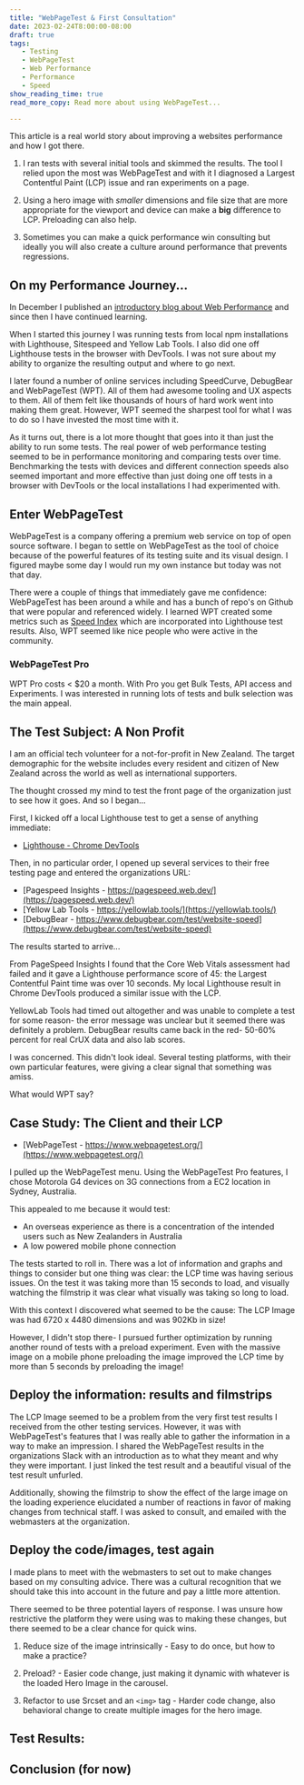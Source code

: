 ```yaml
---
title: "WebPageTest & First Consultation"
date: 2023-02-24T8:00:00-08:00
draft: true
tags: 
   - Testing
   - WebPageTest
   - Web Performance
   - Performance
   - Speed
show_reading_time: true
read_more_copy: Read more about using WebPageTest...

---
```


This article is a real world story about improving a websites performance and how I got there.
 
1. I ran tests with several initial tools and skimmed the results. The tool I relied upon the most was WebPageTest and with it I diagnosed a Largest Contentful Paint (LCP) issue and ran experiments on a page. 

2. Using a hero image with *smaller* dimensions and file size that are more appropriate for the viewport and device can make a **big** difference to LCP. Preloading can also help. 

3. Sometimes you can make a quick performance win consulting but ideally you will also create a culture around performance that prevents regressions.

## On my Performance Journey...

In December I published an [introductory blog about Web Performance](/posts/performance) and since then I have continued learning.

When I started this journey I was running tests from local npm installations with Lighthouse, Sitespeed and Yellow Lab Tools. I also did one off Lighthouse tests in the browser with DevTools. I was not sure about my ability to organize the resulting output and where to go next.

I later found a number of online services including SpeedCurve, DebugBear and WebPageTest (WPT). All of them had awesome tooling and UX aspects to them. All of them felt like thousands of hours of hard work went into making them great. However, WPT seemed the sharpest tool for what I was to do so I have invested the most time with it. 

As it turns out, there is a lot more thought that goes into it than just the ability to run some tests. The real power of web performance testing seemed to be in performance monitoring and comparing tests over time. Benchmarking the tests with devices and different connection speeds also seemed important and more effective than just doing one off tests in a browser with DevTools or the local installations I had experimented with.

## Enter WebPageTest

WebPageTest is a company offering a premium web service on top of open source software. I began to settle on WebPageTest as the tool of choice because of the powerful features of its testing suite and its visual design. I figured maybe some day I would run my own instance but today was not that day.

There were a couple of things that immediately gave me confidence: WebPageTest has been around a while and has a bunch of repo's on Github that were popular and referenced widely. I learned WPT created some metrics such as [Speed Index](https://docs.webpagetest.org/metrics/speedindex/) which are incorporated into Lighthouse test results. Also, WPT seemed like nice people who were active in the community.

### WebPageTest Pro

WPT Pro costs < $20 a month. With Pro you get Bulk Tests, API access and Experiments. I was interested in running lots of tests and bulk selection was the main appeal.

## The Test Subject: A Non Profit

I am an official tech volunteer for a not-for-profit in New Zealand. The target demographic for the website includes every resident and citizen of New Zealand across the world as well as international supporters. 

The thought crossed my mind to test the front page of the organization just to see how it goes. And so I began...

First, I kicked off a local Lighthouse test to get a sense of anything immediate:

* [Lighthouse - Chrome DevTools](https://developer.chrome.com/docs/lighthouse/overview/#devtools)

Then, in no particular order, I opened up several services to their free testing page and entered the organizations URL:

* [Pagespeed Insights - https://pagespeed.web.dev/](https://pagespeed.web.dev/)
* [Yellow Lab Tools - https://yellowlab.tools/](https://yellowlab.tools/)
* [DebugBear - https://www.debugbear.com/test/website-speed](https://www.debugbear.com/test/website-speed)

The results started to arrive...

From PageSpeed Insights I found that the Core Web Vitals assessment had failed and it gave a Lighthouse performance score of 45: the Largest Contentful Paint time was over 10 seconds. My local Lighthouse result in Chrome DevTools produced a similar issue with the LCP.

YellowLab Tools had timed out altogether and was unable to complete a test for some reason- the error message was unclear but it seemed there was definitely a problem. DebugBear results came back in the red- 50-60% percent for real CrUX data and also lab scores. 

I was concerned. This didn't look ideal. Several testing platforms, with their own particular features, were giving a clear signal that something was amiss.

What would WPT say?

## Case Study: The Client and their LCP

* [WebPageTest - https://www.webpagetest.org/](https://www.webpagetest.org/)

I pulled up the WebPageTest menu. Using the WebPageTest Pro features, I chose Motorola G4 devices on 3G connections from a EC2 location in Sydney, Australia.

This appealed to me because it would test:

* An overseas experience as there is a concentration of the intended users such as New Zealanders in Australia
* A low powered mobile phone connection

The tests started to roll in. There was a lot of information and graphs and things to consider but one thing was clear: the LCP time was having serious issues. On the test it was taking more than 15 seconds to load, and visually watching the filmstrip it was clear what visually was taking so long to load.

With this context I discovered what seemed to be the cause: The LCP Image was had 6720 x 4480 dimensions and was 902Kb in size! 

However, I didn't stop there- I pursued further optimization by running another round of tests with a preload experiment. Even with the massive image on a mobile phone preloading the image improved the LCP time by more than 5 seconds by preloading the image!

## Deploy the information: results and filmstrips

The LCP Image seemed to be a problem from the very first test results I received from the other testing services. However, it was with WebPageTest's features that I was really able to gather the information in a way to make an impression. I shared the WebPageTest results in the organizations Slack with an introduction as to what they meant and why they were important. I just linked the test result and a beautiful visual of the test result unfurled.

Additionally, showing the filmstrip to show the effect of the large image on the loading experience elucidated a number of reactions in favor of making changes from technical staff. I was asked to consult, and emailed with the webmasters at the organization. 

## Deploy the code/images, test again

I made plans to meet with the webmasters to set out to make changes based on my consulting advice. There was a cultural recognition that we should take this into account in the future and pay a little more attention.

There seemed to be three potential layers of response. I was unsure how restrictive the platform they were using was to making these changes, but there seemed to be a clear chance for quick wins.

1. Reduce size of the image intrinsically - Easy to do once, but how to make a practice?

2. Preload? - Easier code change, just making it dynamic with whatever is the loaded Hero Image in the carousel.

3. Refactor to use Srcset and an `<img>` tag - Harder code change, also behavioral change to create multiple images for the hero image.

## Test Results:

## Conclusion (for now)

